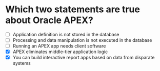 # Which two statements are true about Oracle APEX?

- [ ] Application definition is not stored in the database
- [ ] Processing and data manipulation is not executed in the database
- [ ] Running an APEX app needs client software
- [x] APEX eliminates middle-tier application logic
- [x] You can build interactive report apps based on data from disparate systems